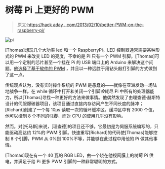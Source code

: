 # 树莓 Pi 上更好的 PWM

> 原文:[https://hack aday . com/2013/02/10/better-PWM-on-the-raspberry-pi/](https://hackaday.com/2013/02/10/better-pwm-on-the-raspberry-pi/)

![pi](../Images/fbaa0f1189f7911f45c0deae00e91317.png)

[Thomas]想玩几个大功率 led 和一个 RaspberryPi。LED 控制器通常需要某种形式的 PWM 来改变 LED 的亮度，不幸的是 Pi 只有一个 PWM 引脚。[Thomas]可以用一个定制的芯片甚至一个挂在 Pi 的 USB 端口上的 Arduino 来解决这个问题。[他选择了基于软件的 PWM](http://www.tbideas.com/blog/2013/02/controling-a-high-power-rgb-led-with-a-raspberry-pi/) ，并且以一种远胜于用钻头敲打引脚的方式做到了这一点。

传统观点认为，没有实时操作系统的 PWM 是愚蠢的——就像在亚洲发动一场陆地战争一样。在 while 循环中打开和关闭一个引脚*会*耗尽 Pi 中所有的处理器能力，所以[Thomas]寻找一种更好的方法来做事情。他偶然发现了由理查德·赫斯特设计的伺服爆破器项目，该项目通过直接内存访问产生不同长度的脉冲；[Richard]创建了一个每 10μs 读取一次的循环缓冲区。缓冲区中有 2000 个值，他可以控制 8 个不同的引脚，而对 CPU 的使用几乎没有影响。

然而，对[托马斯]来说，[理查德]的项目还不够。它最初是为伺服系统编写的，只能驱动高达约 12%的 PWM 引脚。快速重写[Richard]的代码使[Thomas]能够控制 8 个引脚，PWM 从 0%到 100%不等，并能够在此过程中用他的 Pi 做其他事情。

[Thomas]现在有一个 40 瓦的 RGB LED，由一个烧在他视网膜上的树莓 Pi 供电，并满足于给 Pi 更多 PWM 引脚的一种非常聪明的方式。